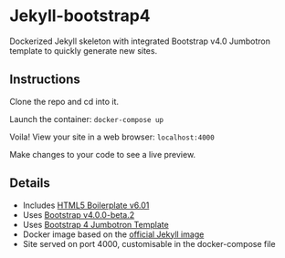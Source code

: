 # Jekyll-bootstrap4
Dockerized Jekyll skeleton with integrated Bootstrap v4.0 Jumbotron template to quickly generate new sites.

## Instructions
Clone the repo and cd into it.

Launch the container:
<code>docker-compose up</code>

Voila! View your site in a web browser:
<code>localhost:4000</code>

Make changes to your code to see a live preview.

## Details

- Includes [HTML5 Boilerplate v6.01](https://html5boilerplate.com/)
- Uses [Bootstrap v4.0.0-beta.2](https://getbootstrap.com/)
- Uses [Bootstrap 4 Jumbotron Template](https://getbootstrap.com/docs/4.0/examples/jumbotron/)
- Docker image based on the [official Jekyll image](https://hub.docker.com/r/jekyll/jekyll/)
- Site served on port 4000, customisable in the docker-compose file
